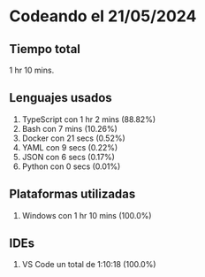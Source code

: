 # Codeando el 21/05/2024

## Tiempo total
1 hr 10 mins.

## Lenguajes usados
1. TypeScript con 1 hr 2 mins (88.82%)
1. Bash con 7 mins (10.26%)
1. Docker con 21 secs (0.52%)
1. YAML con 9 secs (0.22%)
1. JSON con 6 secs (0.17%)
1. Python con 0 secs (0.01%)

## Plataformas utilizadas
1. Windows con 1 hr 10 mins (100.0%)

## IDEs
1. VS Code un total de 1:10:18 (100.0%)
